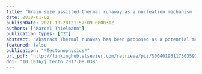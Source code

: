 ```yaml
---
title: "Grain size assisted thermal runaway as a nucleation mechanism for continental mantle earthquakes: Impact of complex rheologies"
date: 2018-01-01
publishDate: 2021-10-28T21:57:09.080031Z
authors: ["Marcel Thielmann"]
publication_types: ["2"]
abstract: "Abstract Thermal runaway has been proposed as a potential mechanism to initiate intermediate-depth earthquakes as well as lithospheric-scale shear zones at depths of 50– 300 km where brittle failure is inhibited due to the confining pressure. Microstructural "
featured: false
publication: "*Tectonophysics*"
url_pdf: "http://linkinghub.elsevier.com/retrieve/pii/S0040195117303591"
doi: "10.1016/j.tecto.2017.08.038"
---
```


